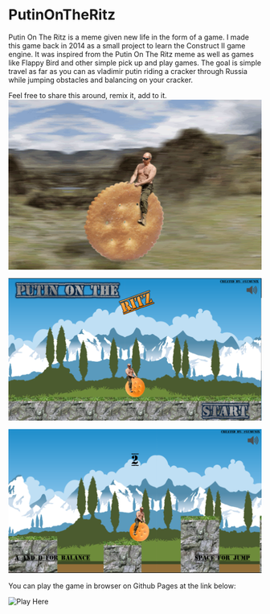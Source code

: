 # PutinOnTheRitz
Putin On The Ritz is a meme given new life in the form of a game. I made this game back in 2014 as a small project to learn the Construct II game engine. It was inspired from the Putin On The Ritz meme as well as games like Flappy Bird and other simple pick up and play games. The goal is simple travel as far as you can as vladimir putin riding a cracker through Russia while jumping obstacles and balancing on your cracker.

Feel free to share this around, remix it, add to it.
![Putin On The Ritz Meme](https://github.com/Lumunix/PutinOnTheRitz/blob/master/docs/ritzgif.gif)

![Title Screen](https://github.com/Lumunix/PutinOnTheRitz/blob/master/docs/titlescreen.PNG)

![Gameplay Screenshot](https://github.com/Lumunix/PutinOnTheRitz/blob/master/docs/screenshot.PNG)

You can play the game in browser on Github Pages at the link below:

![Play Here](https://lumunix.github.io/PutinOnTheRitz/)
